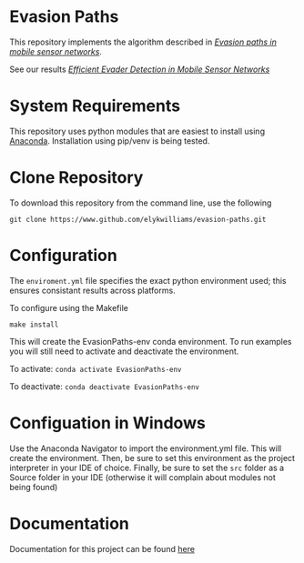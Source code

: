 # Evasion Paths

This repository implements the algorithm described in _[Evasion paths in mobile sensor networks](https://arxiv.org/pdf/1308.3536.pdf)_.

See our results _[Efficient Evader Detection in Mobile Sensor Networks](https://arxiv.org/abs/2101.09813)_ 
# System Requirements
This repository uses python modules that are easiest to install using [Anaconda](https://www.anaconda.com/).
Installation using pip/venv is being tested. 

# Clone Repository
To download this repository from the command line, use the following 

`git clone https://www.github.com/elykwilliams/evasion-paths.git`

# Configuration 
The `enviroment.yml` file specifies the exact python environment used; this ensures consistant results across platforms. 

To configure using the Makefile

`make install`


This will create the EvasionPaths-env conda environment. To run examples you will still need to activate and deactivate the environment.

To activate:
`conda activate EvasionPaths-env`

To deactivate:
`conda deactivate EvasionPaths-env`

# Configuation in Windows
Use the Anaconda Navigator to import the environment.yml file. This will create the environment. 
Then, be sure to set this environment as the project interpreter in your IDE of choice. 
Finally, be sure to set the `src` folder as a Source folder in your IDE (otherwise it will complain about modules not being found)

# Documentation
Documentation for this project can be found [here](https://elykwilliams.github.io/EvasionPaths/)



